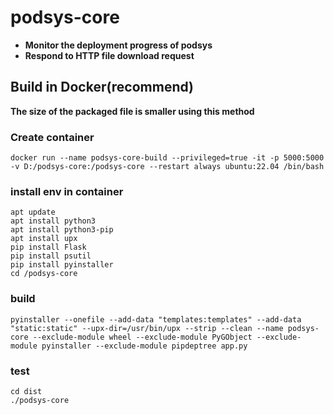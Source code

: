 # podsys-core
- **Monitor the deployment progress of podsys**
- **Respond to HTTP file download request**

## Build in Docker(recommend)
**The size of the packaged file is smaller using this method**
### Create container
``` shell
docker run --name podsys-core-build --privileged=true -it -p 5000:5000 -v D:/podsys-core:/podsys-core --restart always ubuntu:22.04 /bin/bash
```
### install env in container
``` shell
apt update
apt install python3
apt install python3-pip
apt install upx
pip install Flask
pip install psutil
pip install pyinstaller
cd /podsys-core
```

### build
``` shell
pyinstaller --onefile --add-data "templates:templates" --add-data "static:static" --upx-dir=/usr/bin/upx --strip --clean --name podsys-core --exclude-module wheel --exclude-module PyGObject --exclude-module pyinstaller --exclude-module pipdeptree app.py
```

### test
``` shell
cd dist
./podsys-core
```
